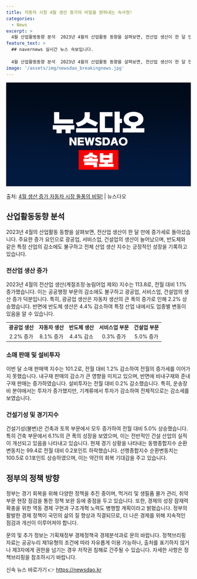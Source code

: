 ```yaml
---
title: 자동차 시장 4월 생산 증가의 비밀을 밝혀내는 속사정!
categories:
  - News
excerpt: >
  4월 산업활동동향 분석  2023년 4월의 산업활동 동향을 살펴보면, 전산업 생산이 한 달 만에 증가세로 돌…
feature_text: >
  ## navernews 실시간 뉴스 속보입니다.

  4월 산업활동동향 분석  2023년 4월의 산업활동 동향을 살펴보면, 전산업 생산이 한 달 만에 증가세로 돌…
image: '/assets/img/newsdao_breakingnews.jpg'
---
```


![뉴스다오 속보](/assets/img/newsdao_breakingnews.jpg)

<p>출처: <a href="https://newsdao.kr/4009" rel="dofollow">4월 생산 증가 자동차 시장 돌풍의 비밀!</a> | 뉴스다오</p>

<h2 data-ke-size="size26">산업활동동향 분석</h2>
2023년 4월의 산업활동 동향을 살펴보면, 전산업 생산이 한 달 만에 증가세로 돌아섰습니다. 주요한 증가 요인으로 광공업, 서비스업, 건설업의 생산이 늘어났으며, 반도체와 같은 특정 산업의 감소에도 불구하고 전체 산업 생산 지수는 긍정적인 성장을 기록하고 있습니다. 

<h3>전산업 생산 증가</h3>
<p data-ke-size="size16">2023년 4월의 전산업 생산(계절조정·농림어업 제외) 지수는 113.8로, 전월 대비 1.1% 증가했습니다. 이는 공공행정 부문의 감소에도 불구하고 광공업, 서비스업, 건설업의 생산 증가 덕분입니다. 특히, 광공업 생산은 자동차 생산의 큰 폭의 증가로 인해 2.2% 상승했습니다. 반면에 반도체 생산은 4.4% 감소하여 특정 산업 내에서도 업종별 변동이 있음을 알 수 있습니다.</p>

<table>
  <tr>
    <td style="text-align: center; height: 17px;"><b>광공업 생산</b></td>
    <td style="text-align: center; height: 17px;"><b>자동차 생산</b></td>
    <td style="text-align: center; height: 17px;"><b>반도체 생산</b></td>
    <td style="text-align: center; height: 17px;"><b>서비스업 부문</b></td>
    <td style="text-align: center; height: 17px;"><b>건설업 부문</b></td>
  </tr>
  <tr>
    <td style="text-align: center; height: 17px;">2.2% 증가</td>
    <td style="text-align: center; height: 17px;">8.1% 증가</td>
    <td style="text-align: center; height: 17px;">4.4% 감소</td>
    <td style="text-align: center; height: 17px;">0.3% 증가</td>
    <td style="text-align: center; height: 17px;">5.0% 증가</td>
  </tr>
</table>

<h3>소매 판매 및 설비투자</h3>
<p data-ke-size="size16">이번 달 소매 판매액 지수는 101.2로, 전월 대비 1.2% 감소하여 전월의 증가세를 이어가지 못했습니다. 내구재 판매의 감소가 큰 영향을 미치고 있으며, 반면에 비내구재와 준내구재 판매는 증가하였습니다. 설비투자는 전월 대비 0.2% 감소했습니다. 특히, 운송장비 분야에서는 투자가 증가했지만, 기계류에서 투자가 감소하여 전체적으로는 감소세를 보였습니다.</p>

<h3>건설기성 및 경기지수</h3>
<p data-ke-size="size16">건설기성(불변)은 건축과 토목 부문에서 모두 증가하여 전월 대비 5.0% 상승했습니다. 특히 건축 부문에서 6.1%의 큰 폭의 성장을 보였으며, 이는 전반적인 건설 산업의 실적이 개선되고 있음을 나타내고 있습니다. 현재 경기 상황을 나타내는 동행종합지수 순환변동치는 99.4로 전월 대비 0.2포인트 하락했습니다. 선행종합지수 순환변동치는 100.5로 0.1포인트 상승하였으며, 이는 약간의 회복 기대감을 주고 있습니다.</p>

<h2 data-ke-size="size26">정부의 정책 방향</h2>
<p data-ke-size="size16">정부는 경기 회복을 위해 다양한 정책을 추진 중이며, 먹거리 및 생필품 물가 관리, 취약 부문 현장 점검을 통한 정책 보완 등에 중점을 두고 있습니다. 또한, 경제의 성장 잠재력 확충을 위한 역동 경제 구현과 구조개혁 노력도 병행할 계획이라고 밝혔습니다. 정부의 활발한 경제 정책이 국민의 삶의 질 향상과 직결되므로, 더 나은 경제를 위해 지속적인 점검과 개선이 이루어져야 합니다.</p>

<p data-ke-size="size16"></p>

<p>문의 및 추가 정보는 기획재정부 경제정책국 경제분석과로 문의 바랍니다. 정책브리핑 자료는 공공누리 제1유형의 조건에 따라 자유롭게 이용 가능하나, 출처를 표기하지 않거나 제3자에게 권한을 넘기는 경우 저작권 침해로 간주될 수 있습니다. 자세한 사항은 정책브리핑을 참조하시기 바랍니다.</p> 

신속 뉴스 바로가기 👉 <a href="https://newsdao.kr" rel="dofollow">https://newsdao.kr</a>


